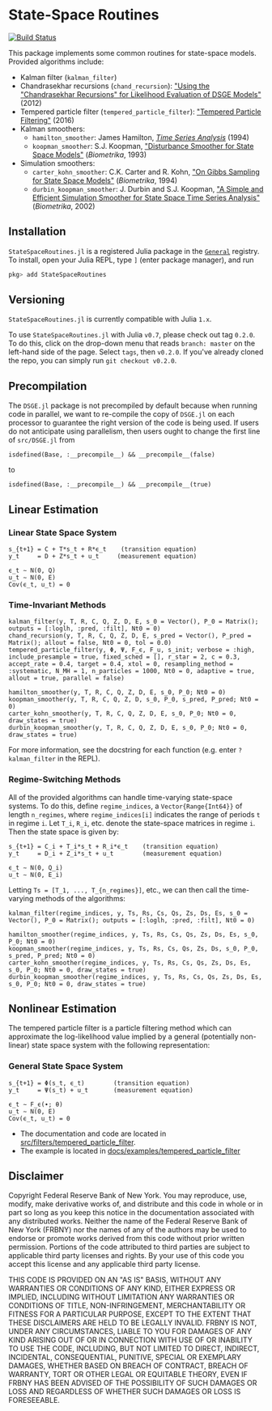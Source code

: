 # State-Space Routines

[![Build Status](https://travis-ci.org/FRBNY-DSGE/StateSpaceRoutines.jl.svg)](https://travis-ci.org/FRBNY-DSGE/StateSpaceRoutines.jl)

This package implements some common routines for state-space models. Provided algorithms include:

- Kalman filter (`kalman_filter`)
- Chandrasekhar recursions (`chand_recursion`): ["Using the "Chandrasekhar Recursions" for Likelihood Evaluation of DSGE Models"](https://papers.ssrn.com/sol3/papers.cfm?abstract_id=2976646) (2012)
- Tempered particle filter (`tempered_particle_filter`): ["Tempered Particle Filtering"](https://federalreserve.gov/econresdata/feds/2016/files/2016072pap.pdf) (2016)
- Kalman smoothers:
  + `hamilton_smoother`: James Hamilton, [_Time Series Analysis_](https://www.amazon.com/Time-Analysis-James-Douglas-Hamilton/dp/0691042896) (1994)
  + `koopman_smoother`: S.J. Koopman, ["Disturbance Smoother for State Space Models"](https://www.jstor.org/stable/2336762) (_Biometrika_, 1993)
- Simulation smoothers:
  + `carter_kohn_smoother`: C.K. Carter and R. Kohn, ["On Gibbs Sampling for State Space Models"](https://www.jstor.org/stable/2337125) (_Biometrika_, 1994)
  + `durbin_koopman_smoother`: J. Durbin and S.J. Koopman, ["A Simple and Efficient Simulation Smoother for State Space Time Series Analysis"](https://www.jstor.org/stable/4140605) (_Biometrika_, 2002)

## Installation
`StateSpaceRoutines.jl` is a registered Julia package in the [`General`](https://github.com/JuliaRegistries/General) registry.  To install, open your Julia REPL, type `]` (enter package manager), and run

```julia
pkg> add StateSpaceRoutines
```

## Versioning
`StateSpaceRoutines.jl` is currently compatible with Julia `1.x`.

To use `StateSpaceRoutines.jl` with Julia `v0.7`, please check out tag `0.2.0`. To do this, click on the drop-down menu that reads `branch: master` on the left-hand side of the page. Select `tags`, then `v0.2.0`.  If you've already cloned the repo, you can simply run `git checkout v0.2.0`.

## Precompilation

The `DSGE.jl` package is not precompiled by default because when running code in parallel, we want to re-compile
the copy of `DSGE.jl` on each processor to guarantee the right version of the code is being used. If users do not
anticipate using parallelism, then users ought to change the first line of `src/DSGE.jl` from

```
isdefined(Base, :__precompile__) && __precompile__(false)
```

to

```
isdefined(Base, :__precompile__) && __precompile__(true)
```


## Linear Estimation

### Linear State Space System
```
s_{t+1} = C + T*s_t + R*ϵ_t    (transition equation)
y_t     = D + Z*s_t + u_t     (measurement equation)

ϵ_t ∼ N(0, Q)
u_t ∼ N(0, E)
Cov(ϵ_t, u_t) = 0
```


### Time-Invariant Methods

```
kalman_filter(y, T, R, C, Q, Z, D, E, s_0 = Vector(), P_0 = Matrix(); outputs = [:loglh, :pred, :filt], Nt0 = 0)
chand_recursion(y, T, R, C, Q, Z, D, E, s_pred = Vector(), P_pred = Matrix(); allout = false, Nt0 = 0, tol = 0.0)
tempered_particle_filter(y, Φ, Ψ, F_ϵ, F_u, s_init; verbose = :high, include_presample = true, fixed_sched = [], r_star = 2, c = 0.3, accept_rate = 0.4, target = 0.4, xtol = 0, resampling_method = :systematic, N_MH = 1, n_particles = 1000, Nt0 = 0, adaptive = true, allout = true, parallel = false)

hamilton_smoother(y, T, R, C, Q, Z, D, E, s_0, P_0; Nt0 = 0)
koopman_smoother(y, T, R, C, Q, Z, D, s_0, P_0, s_pred, P_pred; Nt0 = 0)
carter_kohn_smoother(y, T, R, C, Q, Z, D, E, s_0, P_0; Nt0 = 0, draw_states = true)
durbin_koopman_smoother(y, T, R, C, Q, Z, D, E, s_0, P_0; Nt0 = 0, draw_states = true)
```

For more information, see the docstring for each function (e.g. enter `?kalman_filter` in the REPL).

### Regime-Switching Methods

All of the provided algorithms can handle time-varying state-space systems. To do this, define `regime_indices`, a `Vector{Range{Int64}}` of length `n_regimes`, where `regime_indices[i]` indicates the range of periods `t` in regime `i`. Let `T_i`, `R_i`, etc. denote the state-space matrices in regime `i`. Then the state space is given by:

```
s_{t+1} = C_i + T_i*s_t + R_i*ϵ_t    (transition equation)
y_t     = D_i + Z_i*s_t + u_t        (measurement equation)

ϵ_t ∼ N(0, Q_i)
u_t ∼ N(0, E_i)
```

Letting `Ts = [T_1, ..., T_{n_regimes}]`, etc., we can then call the time-varying methods of the algorithms:

```
kalman_filter(regime_indices, y, Ts, Rs, Cs, Qs, Zs, Ds, Es, s_0 = Vector(), P_0 = Matrix(); outputs = [:loglh, :pred, :filt], Nt0 = 0)

hamilton_smoother(regime_indices, y, Ts, Rs, Cs, Qs, Zs, Ds, Es, s_0, P_0; Nt0 = 0)
koopman_smoother(regime_indices, y, Ts, Rs, Cs, Qs, Zs, Ds, s_0, P_0, s_pred, P_pred; Nt0 = 0)
carter_kohn_smoother(regime_indices, y, Ts, Rs, Cs, Qs, Zs, Ds, Es, s_0, P_0; Nt0 = 0, draw_states = true)
durbin_koopman_smoother(regime_indices, y, Ts, Rs, Cs, Qs, Zs, Ds, Es, s_0, P_0; Nt0 = 0, draw_states = true)
```

## Nonlinear Estimation

The tempered particle filter is a particle filtering method which can approximate the log-likelihood value implied by a general (potentially non-linear) state space system with the following representation:

### General State Space System
```
s_{t+1} = Φ(s_t, ϵ_t)        (transition equation)
y_t     = Ψ(s_t) + u_t       (measurement equation)

ϵ_t ∼ F_ϵ(∙; θ)
u_t ∼ N(0, E)
Cov(ϵ_t, u_t) = 0
```
- The documentation and code are located in [src/filters/tempered_particle_filter](https://github.com/FRBNY-DSGE/StateSpaceRoutines.jl/tree/master/src/filters/tempered_particle_filter).
- The example is located in [docs/examples/tempered_particle_filter](https://github.com/FRBNY-DSGE/StateSpaceRoutines.jl/tree/master/docs/examples/tempered_particle_filter)

## Disclaimer
Copyright Federal Reserve Bank of New York. You may reproduce, use, modify, make derivative works of, and distribute and this code in whole or in part so long as you keep this notice in the documentation associated with any distributed works. Neither the name of the Federal Reserve Bank of New York (FRBNY) nor the names of any of the authors may be used to endorse or promote works derived from this code without prior written permission. Portions of the code attributed to third parties are subject to applicable third party licenses and rights. By your use of this code you accept this license and any applicable third party license.

THIS CODE IS PROVIDED ON AN "AS IS" BASIS, WITHOUT ANY WARRANTIES OR CONDITIONS OF ANY KIND, EITHER EXPRESS OR IMPLIED, INCLUDING WITHOUT LIMITATION ANY WARRANTIES OR CONDITIONS OF TITLE, NON-INFRINGEMENT, MERCHANTABILITY OR FITNESS FOR A PARTICULAR PURPOSE, EXCEPT TO THE EXTENT THAT THESE DISCLAIMERS ARE HELD TO BE LEGALLY INVALID. FRBNY IS NOT, UNDER ANY CIRCUMSTANCES, LIABLE TO YOU FOR DAMAGES OF ANY KIND ARISING OUT OF OR IN CONNECTION WITH USE OF OR INABILITY TO USE THE CODE, INCLUDING, BUT NOT LIMITED TO DIRECT, INDIRECT, INCIDENTAL, CONSEQUENTIAL, PUNITIVE, SPECIAL OR EXEMPLARY DAMAGES, WHETHER BASED ON BREACH OF CONTRACT, BREACH OF WARRANTY, TORT OR OTHER LEGAL OR EQUITABLE THEORY, EVEN IF FRBNY HAS BEEN ADVISED OF THE POSSIBILITY OF SUCH DAMAGES OR LOSS AND REGARDLESS OF WHETHER SUCH DAMAGES OR LOSS IS FORESEEABLE.
